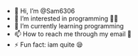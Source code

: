 - 👋 Hi, I’m @Sam6306
- 👀 I’m interested in programming 👩‍💻
- 🌱 I’m currently learning programming
- 📫 How to reach me through my email 📧
- ⚡ Fun fact: iam quite 😪

<!---
Sam6306/Sam6306 is a ✨ special ✨ repository because its `README.md` (this file) appears on your GitHub profile.
You can click the Preview link to take a look at your changes.
--->
